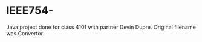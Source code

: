 # IEEE754-
Java project done for class 4101 with partner Devin Dupre. Original filename was Convertor.
